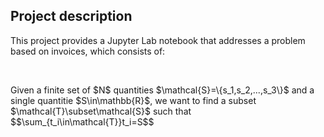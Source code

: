<h2>Project description</h2>
<p>This project provides a Jupyter Lab notebook that addresses a problem based on invoices, which consists of:</p><br>
<p>Given a finite set of $N$ quantities $\mathcal{S}=\{s_1,s_2,...,s_3\}$ and a single quantitie $S\in\mathbb{R}$, we want to find a subset $\mathcal{T}\subset\mathcal{S}$
such that <br>
  $$\sum_{t_i\in\mathcal{T}}t_i=S$$ <br>
</p>
